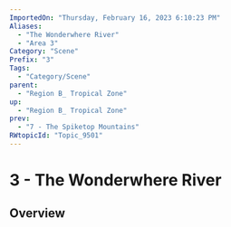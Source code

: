 ```yaml
---
ImportedOn: "Thursday, February 16, 2023 6:10:23 PM"
Aliases:
  - "The Wonderwhere River"
  - "Area 3"
Category: "Scene"
Prefix: "3"
Tags:
  - "Category/Scene"
parent:
  - "Region B_ Tropical Zone"
up:
  - "Region B_ Tropical Zone"
prev:
  - "7 - The Spiketop Mountains"
RWtopicId: "Topic_9501"
---
```

# 3 - The Wonderwhere River
## Overview
